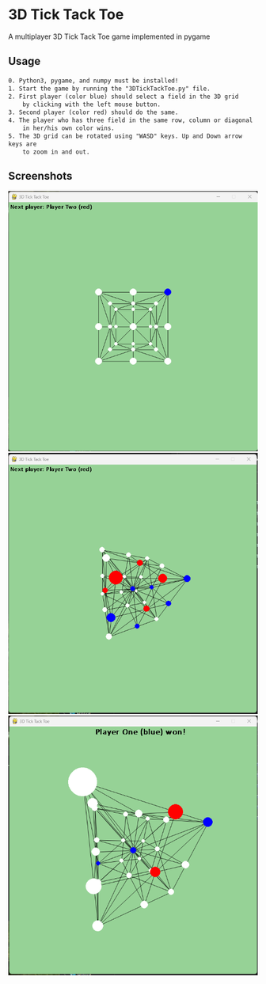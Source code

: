 
# 3D Tick Tack Toe

A multiplayer 3D Tick Tack Toe game implemented in pygame




## Usage
    0. Python3, pygame, and numpy must be installed!
    1. Start the game by running the "3DTickTackToe.py" file.
    2. First player (color blue) should select a field in the 3D grid 
        by clicking with the left mouse button.
    3. Second player (color red) should do the same.
    4. The player who has three field in the same row, column or diagonal
        in her/his own color wins.
    5. The 3D grid can be rotated using "WASD" keys. Up and Down arrow keys are 
        to zoom in and out.
    
    
## Screenshots

![App Screenshot](https://raw.githubusercontent.com/dndrsps/3dTickTackToe/main/srcshot_3dtttt-1png.png)
![App Screenshot](https://raw.githubusercontent.com/dndrsps/3dTickTackToe/main/srcshot_3dtttt-2png.png)
![App Screenshot](https://raw.githubusercontent.com/dndrsps/3dTickTackToe/main/srcshot_3dtttt-3png.png)